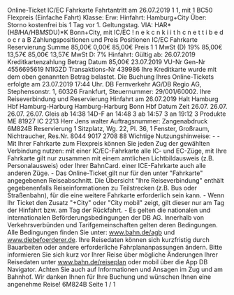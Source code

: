 Online-Ticket IC/EC Fahrkarte Fahrtantritt am 26.07.2019 1 1, mit 1 BC50 Flexpreis (Einfache Fahrt) Klasse: Erw: Hinfahrt: Hamburg+City Über: Storno kostenfrei bis 1 Tag vor 1. Geltungstag. VIA: HAR*(H*BI*HA/HB*MS*DU)*K Bonn+City, mit IC/EC ! n e k c n k i i t h c n e t t i b e d o c r a B Zahlungspositionen und Preis Positionen IC/EC Fahrkarte Reservierung Summe 85,00€ 0,00€ 85,00€ Preis 1 1 MwSt (D) 19% 85,00€ 13,57€ 85,00€ 13,57€ MwSt D: 7% Hinfahrt: Gültig ab: 26.07.2019 Kreditkartenzahlung Betrag Datum 85,00€ 23.07.2019 VU-Nr Gen-Nr 4556695619 N1IGZD Transaktions-Nr 439986 Ihre Kreditkarte wurde mit dem oben genannten Betrag belastet. Die Buchung Ihres Online-Tickets erfolgte am 23.07.2019 17:44 Uhr. DB Fernverkehr AG/DB Regio AG, Stephensonstr. 1, 60326 Frankfurt, Steuernummer: 29/001/60002. Ihre Reiseverbindung und Reservierung Hinfahrt am 26.07.2019 Halt Hamburg Hbf Hamburg-Harburg Hamburg-Harburg Bonn Hbf Datum Zeit 26.07. 26.07. 26.07. 26.07. Gleis ab 14:38 14D-F an 14:48 3 ab 14:57 3 an 19:12 3 Produkte ME 81927 IC 2213 Herr Jens walter Auftragsnummer: Zangenabdruck 6M824B Reservierung 1 Sitzplatz, Wg. 22, Pl. 36, 1 Fenster, Großraum, Nichtraucher, Res.Nr. 8044 9017 2708 88 Wichtige Nutzungshinweise: - - Mit Ihrer Fahrkarte zum Flexpreis können Sie jeden Zug der gewählten Verbindung nutzen: mit einer IC/EC-Fahrkarte alle IC- und EC-Züge, mit Ihre Fahrkarte gilt nur zusammen mit einem amtlichen Lichtbildausweis (z.B. Personalausweis) oder Ihrer BahnCard. einer ICE-Fahrkarte auch alle anderen Züge. - Das Online-Ticket gilt nur für den unter "Fahrkarte" angegebenen Reiseabschnitt. Die Übersicht "Ihre Reiseverbindung" enthält gegebenenfalls Reiseinformationen zu Teilstrecken (z.B. Bus oder Straßenbahn), für die eine weitere Fahrkarte erforderlich sein kann. - Wenn Ihr Ticket den Zusatz "+City" oder "City mobil" zeigt, gilt dieser nur am Tag der Hinfahrt bzw. am Tag der Rückfahrt. - Es gelten die nationalen und internationalen Beförderungsbedingungen der DB AG. Innerhalb von Verkehrsverbünden und Tarifgemeinschaften gelten deren Bedingungen. Alle Bedingungen finden Sie unter: www.bahn.de/agb und www.diebefoerderer.de. Ihre Reisedaten können sich kurzfristig durch Bauarbeiten oder andere erforderliche Fahrplananpassungen ändern. Bitte informieren Sie sich kurz vor Ihrer Reise über mögliche Änderungen Ihrer Reisedaten unter www.bahn.de/reiseplan oder mobil über die App DB Navigator. Achten Sie auch auf Informationen und Ansagen im Zug und am Bahnhof. Wir danken Ihnen für Ihre Buchung und wünschen Ihnen eine angenehme Reise! 6M824B Seite 1 / 1